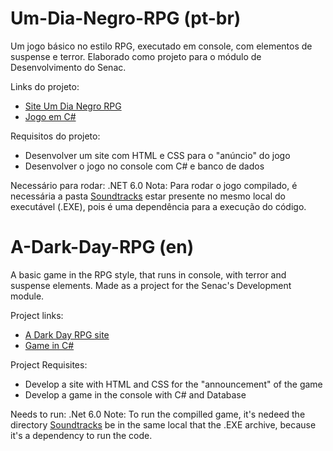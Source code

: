 # Um-Dia-Negro-RPG (pt-br)

Um jogo básico no estilo RPG, executado em console, com elementos de suspense e terror.
Elaborado como projeto para o módulo de Desenvolvimento do Senac.

Links do projeto:
- [Site Um Dia Negro RPG](https://github.com/AriiiAlves/Um-Dia-Negro-RPG/tree/master/Site%20Um%20Dia%20Negro%20RPG)
- [Jogo em C#](https://github.com/AriiiAlves/Um-Dia-Negro-RPG/tree/master/Projeto%20rpg)

Requisitos do projeto:
- Desenvolver um site com HTML e CSS para o "anúncio" do jogo
- Desenvolver o jogo no console com C# e banco de dados

Necessário para rodar: .NET 6.0
Nota: Para rodar o jogo compilado, é necessária a pasta [Soundtracks](https://github.com/AriiiAlves/Um-Dia-Negro-RPG/tree/master/Projeto%20rpg/Soundtrack) estar presente no mesmo local do executável (.EXE), pois é uma dependência para a execução do código.

# A-Dark-Day-RPG (en)

A basic game in the RPG style, that runs in console, with terror and suspense elements.
Made as a project for the Senac's Development module.

Project links:
- [A Dark Day RPG site](https://github.com/AriiiAlves/Um-Dia-Negro-RPG/tree/master/Site%20Um%20Dia%20Negro%20RPG)
- [Game in C#](https://github.com/AriiiAlves/Um-Dia-Negro-RPG/tree/master/Projeto%20rpg)

Project Requisites:
- Develop a site with HTML and CSS for the "announcement" of the game
- Develop a game in the console with C# and Database

Needs to run: .Net 6.0
Note: To run the compilled game, it's nedeed the directory [Soundtracks](https://github.com/AriiiAlves/Um-Dia-Negro-RPG/tree/master/Projeto%20rpg/Soundtrack) be in the same local that the .EXE archive, because it's a dependency to run the code.
